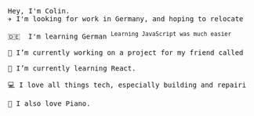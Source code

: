 <pre>
  Hey, I'm Colin. 
  ✈️ I'm looking for work in Germany, and hoping to relocate there as soon as possible.
  
  🇩🇪  I'm learning German <sup>Learning JavaScript was much easier</sup> 
  
  🔭 I’m currently working on a project for my friend called project-nina.  
  
  🌱 I’m currently learning React. 
  
  💻 I love all things tech, especially building and repairing PCs.
  
  🎹 I also love Piano. 
</pre>
